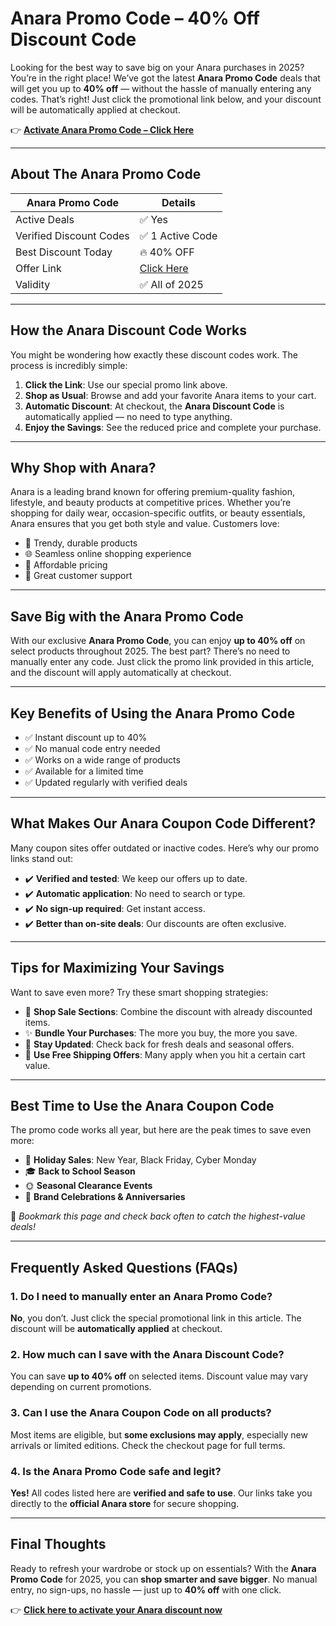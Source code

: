 # Anara Promo Code – 40% Off Discount Code 



Looking for the best way to save big on your Anara purchases in 2025? You’re in the right place! We’ve got the latest **Anara Promo Code** deals that will get you up to **40% off** — without the hassle of manually entering any codes. That’s right! Just click the promotional link below, and your discount will be automatically applied at checkout.

👉 **[Activate Anara Promo Code – Click Here](https://www.anara.com/?ref=dealspotr)**

---

## About The Anara Promo Code

| **Anara Promo Code** | **Details**           |
|----------------------|------------------------|
| Active Deals         | ✅ Yes                 |
| Verified Discount Codes | ✅ 1 Active Code   |
| Best Discount Today  | 🔥 40% OFF             |
| Offer Link           | [Click Here](https://www.anara.com/?ref=dealspotr) |
| Validity             | ✅ All of 2025         |

---

## How the Anara Discount Code Works

You might be wondering how exactly these discount codes work. The process is incredibly simple:

1. **Click the Link**: Use our special promo link above.
2. **Shop as Usual**: Browse and add your favorite Anara items to your cart.
3. **Automatic Discount**: At checkout, the **Anara Discount Code** is automatically applied — no need to type anything.
4. **Enjoy the Savings**: See the reduced price and complete your purchase.

---

## Why Shop with Anara?

Anara is a leading brand known for offering premium-quality fashion, lifestyle, and beauty products at competitive prices. Whether you’re shopping for daily wear, occasion-specific outfits, or beauty essentials, Anara ensures that you get both style and value. Customers love:

- 👗 Trendy, durable products  
- 🌐 Seamless online shopping experience  
- 💸 Affordable pricing  
- 💬 Great customer support  

---

## Save Big with the Anara Promo Code

With our exclusive **Anara Promo Code**, you can enjoy **up to 40% off** on select products throughout 2025. The best part? There’s no need to manually enter any code. Just click the promo link provided in this article, and the discount will apply automatically at checkout.

---

## Key Benefits of Using the Anara Promo Code

- ✅ Instant discount up to 40%  
- ✅ No manual code entry needed  
- ✅ Works on a wide range of products  
- ✅ Available for a limited time  
- ✅ Updated regularly with verified deals  

---

## What Makes Our Anara Coupon Code Different?

Many coupon sites offer outdated or inactive codes. Here’s why our promo links stand out:

- ✔️ **Verified and tested**: We keep our offers up to date.  
- ✔️ **Automatic application**: No need to search or type.  
- ✔️ **No sign-up required**: Get instant access.  
- ✔️ **Better than on-site deals**: Our discounts are often exclusive.  

---

## Tips for Maximizing Your Savings

Want to save even more? Try these smart shopping strategies:

- 💼 **Shop Sale Sections**: Combine the discount with already discounted items.  
- ✨ **Bundle Your Purchases**: The more you buy, the more you save.  
- 🔔 **Stay Updated**: Check back for fresh deals and seasonal offers.  
- 🚚 **Use Free Shipping Offers**: Many apply when you hit a certain cart value.  

---

## Best Time to Use the Anara Coupon Code

The promo code works all year, but here are the peak times to save even more:

- 🎁 **Holiday Sales**: New Year, Black Friday, Cyber Monday  
- 🎓 **Back to School Season**  
- 🌞 **Seasonal Clearance Events**  
- 🎉 **Brand Celebrations & Anniversaries**  

📌 *Bookmark this page and check back often to catch the highest-value deals!*

---

## Frequently Asked Questions (FAQs)

### 1. Do I need to manually enter an Anara Promo Code?

**No**, you don’t. Just click the special promotional link in this article. The discount will be **automatically applied** at checkout.

### 2. How much can I save with the Anara Discount Code?

You can save **up to 40% off** on selected items. Discount value may vary depending on current promotions.

### 3. Can I use the Anara Coupon Code on all products?

Most items are eligible, but **some exclusions may apply**, especially new arrivals or limited editions. Check the checkout page for full terms.

### 4. Is the Anara Promo Code safe and legit?

**Yes!** All codes listed here are **verified and safe to use**. Our links take you directly to the **official Anara store** for secure shopping.

---

## Final Thoughts

Ready to refresh your wardrobe or stock up on essentials? With the **Anara Promo Code** for 2025, you can **shop smarter and save bigger**. No manual entry, no sign-ups, no hassle — just up to **40% off** with one click.

👉 **[Click here to activate your Anara discount now](https://www.anara.com/?ref=dealspotr)**
